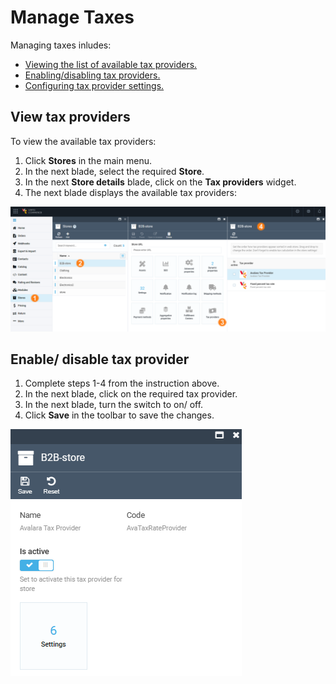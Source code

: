 # Manage Taxes

Managing taxes inludes:

* [Viewing the list of available tax providers.](managing-taxes.md#view-tax-providers)
* [Enabling/disabling tax providers.](managing-taxes.md#enabledisable-tax-provider)
* [Configuring tax provider settings.](settings.md)

## View tax providers

To view the available tax providers:

1. Click **Stores** in the main menu.
1. In the next blade, select the required **Store**.
1. In the next **Store details** blade, click on the **Tax providers** widget.
1. The next blade displays the available tax providers:

![View tax providers](media/view-tax-providers.png)

## Enable/ disable tax provider

1. Complete steps 1-4 from the instruction above.
1. In the next blade, click on the required tax provider.
1. In the next blade, turn the switch to on/ off.
1. Click **Save** in the toolbar to save the changes.

![Enable tax provider](media/enable-tax-provider.png)

